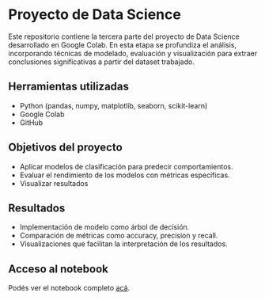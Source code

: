 # Proyecto de Data Science
Este repositorio contiene la tercera parte del proyecto de Data Science desarrollado en Google Colab. En esta etapa se profundiza el análisis, incorporando técnicas de modelado, evaluación y visualización para extraer conclusiones significativas a partir del dataset trabajado.

## Herramientas utilizadas
- Python (pandas, numpy, matplotlib, seaborn, scikit-learn)
- Google Colab
- GitHub

## Objetivos del proyecto
- Aplicar modelos de clasificación para predecir comportamientos.
- Evaluar el rendimiento de los modelos con métricas específicas.
- Visualizar resultados

## Resultados
- Implementación de modelo como árbol de decisión.
- Comparación de métricas como accuracy, precision y recall.
- Visualizaciones que facilitan la interpretación de los resultados.

## Acceso al notebook
Podés ver el notebook completo [acá](https://github.com/YaniManetti/ProyectoDS_ParteI_Manetti/blob/main/ProyectoDS_ParteIII_Manetti.ipynb).
